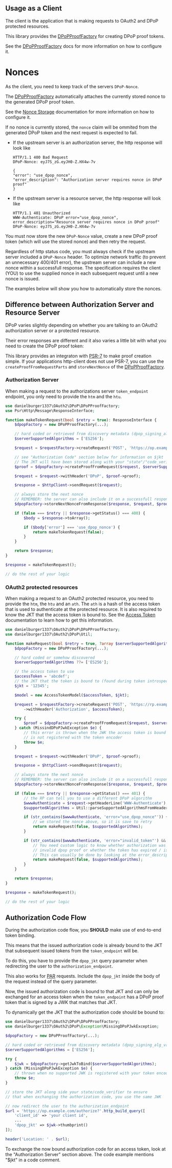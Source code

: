 ## Usage as a Client

The client is the application that is making requests to OAuth2 and DPoP protected resources.

This library provides the [DPoPProofFactory](../src/DPoPProofFactory.php) for creating DPoP proof tokens.

See the [DPoPProofFactory](proof_factory.md) docs for more information on how to configure it.

# Nonces

As the client, you need to keep track of the servers `DPoP-Nonce`.

The [DPoPProofFactory](../src/DPoPProofFactory.php) automatically attaches the currently stored nonce to the generated DPoP proof token.

See the [Nonce Storage](nonce_storage.md) documentation for more information on how to configure it.

If no nonce is currently stored, the `nonce` claim will be ommited from the generated DPoP token and the next request is expected to fail.

-   If the upstream server is an authorization server, the http response will look like

    ```http
    HTTP/1.1 400 Bad Request
    DPoP-Nonce: eyJ7S_zG.eyJH0-Z.HX4w-7v

    {
    "error": "use_dpop_nonce",
    "error_description": "Authorization server requires nonce in DPoP proof"
    }
    ```

-   If the upstream server is a resource server, the http response will look like

    ```http
    HTTP/1.1 401 Unauthorized
    WWW-Authenticate: DPoP error="use_dpop_nonce",
    error_description="Resource server requires nonce in DPoP proof"
    DPoP-Nonce: eyJ7S_zG.eyJH0-Z.HX4w-7v
    ```

You must now store the new `DPoP-Nonce` value, create a new DPoP proof token (which will use the stored nonce) and then retry the request.

Regardless of http status code, you must always check if the upstream server included a `DPoP-Nonce` header.
To optimize network traffic (to prevent an unnecessary 400/401 error), the upstream server can include a new nonce within a successfull response.
The specification requires the client (YOU) to use the supplied nonce in each subsequent request until a new nonce is issued.

The examples below will show you how to automatically store the nonces.

## Difference between Authorization Server and Resource Server

DPoP varies slightly depending on whether you are talking to an OAuth2 authorization server or a protected resource.

Their error responses are different and it also varies a little bit with what you need to create the DPoP proof token:

This library provides an integraton with [PSR-7](https://www.php-fig.org/psr/psr-7/) to make proof creation simple.
If your applications http-client does not use PSR-7, you can use the `createProofFromRequestParts` and `storeNextNonce` of the [DPoPProofFactory](../src/DPoPProofFactory.php).

### Authorization Server

When making a request to the authorizations server `token_endpoint` endpoint, you only need to provide the `htm` and the `htu`.

```php
use danielburger1337\OAuth2\DPoP\DPoPProofFactory;
use Psr\Http\Message\ResponseInterface;

function makeTokenRequest(bool $retry = true): ResponseInterface {
    $dpopFactory = new DPoPProofFactory(...);

    // hard coded or retrieved from discovery metadata (dpop_signing_alg_values_supported)
    $serverSupportedAlgorithms = ['ES256'];

    $request = $requestFactory->createRequest('POST', 'https://op.example.com/oauth2/token');

    // see "Authorization Code" section below for information on $jkt
    // The JKT will have been stored along with your "state"/"code_verifier" during token creation
    $proof = $dpopFactory->createProofFromRequest($request, $serverSupportedAlgorithms, /** $jkt*/);

    $request = $request->withHeader('DPoP', $proof->proof);

    $response = $httpClient->sendRequest($request);

    // always store the next nonce
    // REMEMBER: the server can also include it on a successfull response
    $dpopFactory->storeNextNonceFromResponse($response, $request, $proof->jwk);

    if (false === $retry || $response->getStatus() === 400) {
        $body = $response->toArray();

        if ($body['error'] === 'use_dpop_nonce') {
            return makeTokenRequest(false);
        }
    }

    return $response;
}

$response = makeTokenRequest();

// do the rest of your logic
```

### OAuth2 protected resources

When making a request to an OAuth2 protected resource, you need to provide the `htm`, the `htu` and an `ath`.
The `ath` is a hash of the access token that is used to authenticate at the protected resource.
It is also required to know the JKT that the access token is bound to.
See the [Access Token](access_token.md) documentation to learn how to get this information.

```php
use danielburger1337\OAuth2\DPoP\DPoPProofFactory;
use danielburger1337\OAuth2\DPoP\Util;

function makeRequest(bool $retry = true, ?array $serverSupportedAlgorithms = null): ResponseInterface {
    $dpopFactory = new DPoPProofFactory(...);

    // hard coded or somehow discovered
    $serverSupportedAlgorithms ??= ['ES256'];

    // the access token to use
    $accessToken = 'abcdef';
    // the JKT that the token is bound to (found during token introspection)
    $jkt = '12345';

    $model = new AccessTokenModel($accessToken, $jkt);

    $request = $requestFactory->createRequest('POST', 'https://rp.example.com/protected')
        ->withHeader('Authorization', $accessToken);

    try {
        $proof = $dpopFactory->createProofFromRequest($request, $serverSupportedAlgorithms, $model);
    } catch (MissindDPoPJwkException $e) {
        // this error is thrown when the JWK the access token is bound to
        // is not registered with the token encoder
        throw $e;
    }

    $request = $request->withHeader('DPoP', $proof->proof);

    $response = $httpClient->sendRequest($request);

    // always store the next nonce
    // REMEMBER: the server can also include it on a successfull response
    $dpopFactory->storeNextNonceFromResponse($response, $request, $proof->jwk);

    if (false === $retry || $response->getStatus() === 401) {
        // the RP can tell you to use a different DPoP algorithm
        $wwwAuthenticate = $request->getHeaderLine('WWW-Authenticate');
        $supportedAlgorithms = Util::parseSupportedAlgorithmsFromHeader($wwwAuthenticate);

        if (str_contains($wwwAuthenticate, 'error="use_dpop_nonce"')) {
            // we stored the nonce above, so it is save to retry
            return makeRequest(false, $supportedAlgorithms);
        }

        if (str_contains($wwwAuthenticate, 'error="invalid_token"') && null !== $supportedAlgorithms) {
            // You need custom logic to know whether authorization was denied because of an
            // invalid dpop proof or whether the token has expired / is not intended for this resource.
            // This can usually be done by looking at the error_description
            return makeRequest(false, $supportedAlgorithms);
        }
    }

    return $response;
}

$response = makeTokenRequest();

// do the rest of your logic
```

## Authorization Code Flow

During the authorization code flow, you **SHOULD** make use of end-to-end token binding.

This means that the issued authorization code is already bound to the JKT that subsequent issued tokens from the `token_endpoint` will be.

To do this, you have to provide the `dpop_jkt` query parameter when redirecting the user to the `authorization_endpoint`.

This also works for [PAR](https://datatracker.ietf.org/doc/html/rfc9126) requests. Include the `dpop_jkt` inside the body of the request instead of the query parameter.

Now, the issued authorization code is bound to that JKT and can only be exchanged for an access token when the `token_endpoint` has a DPoP proof token that is signed by a JWK that matches that JKT.

To dynamically get the JKT that the authorization code should be bound to:

```php
use danielburger1337\OAuth2\DPoP\DPoPProofFactory;
use danielburger1337\OAuth2\DPoP\Exception\MissingDPoPJwkException;

$dpopFactory = new DPoPProofFactory(...);

// hard coded or retrieved from discovery metadata (dpop_signing_alg_values_supported)
$serverSupportedAlgorithms = ['ES256'];

try {
    $jwk = $dpopFactory->getJwkToBind($serverSupportedAlgorithms);
} catch (MissingDPoPJwkException $e) {
    // thrown when no supported JWK is registered with your token encoder
    throw $e;
}

// store the JKT along side your state/code_verifier to ensure
// that when exchanging the authorization code, you use the same JWK

// now redirect the user to the authorization_endpoint
$url = 'https://op.example.com/authorize?'.http_build_query([
    'client_id' => 'your client id',
    ...
    'dpop_jkt' => $jwk->thumbprint()
]);

header('Location: ' . $url);

```

To exchange the now bound authorization code for an access token, look at the "Authorization Server" section above.
The code example mentions "$jkt" in a code comment.

